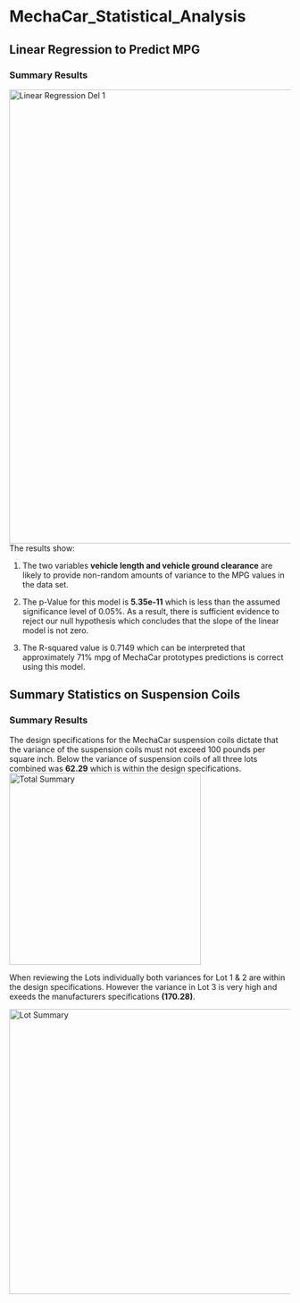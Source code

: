 # MechaCar_Statistical_Analysis

## Linear Regression to Predict MPG
### Summary Results 
<img width="812" alt="Linear Regression Del 1" src="https://user-images.githubusercontent.com/81877387/128602897-7c892ca9-78c9-4247-9d17-ed149bd72192.png">
The results show:

1) The two variables **vehicle length and vehicle ground clearance** are likely to provide non-random amounts of variance to the MPG values in the data set. 

2) The p-Value for this model is **5.35e-11** which is less than the assumed significance level of 0.05%. As a result, there is sufficient evidence to reject our null hypothesis which concludes that the slope of the linear model is not zero.

3) The R-squared value is 0.7149 which can be interpreted that approximately 71% mpg of MechaCar prototypes predictions is correct using this model. 

## Summary Statistics on Suspension Coils 
### Summary Results
The design specifications for the MechaCar suspension coils dictate that the variance of the suspension coils must not exceed 100 pounds per square inch. 
Below the variance of suspension coils of all three lots combined was **62.29** which is within the design specifications. 
<img width="343" alt="Total Summary" src="https://user-images.githubusercontent.com/81877387/128604779-f6d3835b-6dbb-48e3-8f47-e478f7c178b3.png">

When reviewing the Lots individually both variances for Lot 1 & 2 are within the design specifications. However the variance in Lot 3 is very high and exeeds the manufacturers specifications **(170.28)**.

<img width="510" alt="Lot Summary" src="https://user-images.githubusercontent.com/81877387/128604781-d5edaf6d-83d9-4fdf-9d88-9ce64610a2ca.png">
